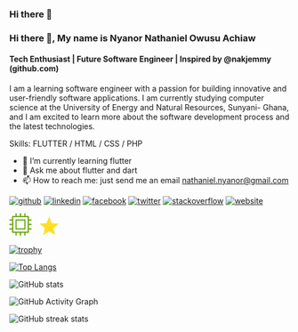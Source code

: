 ### Hi there 👋

### Hi there 👋, My name is Nyanor Nathaniel Owusu Achiaw
#### Tech Enthusiast | Future Software Engineer | Inspired by @nakjemmy (github.com)



I am a learning software engineer with a passion for building innovative and user-friendly software applications. I am currently studying computer science at the University of Energy and Natural Resources, Sunyani- Ghana, and I am excited to learn more about the software development process and the latest technologies.

Skills: FLUTTER / HTML / CSS / PHP

- 🌱 I’m currently learning flutter 
- 💬 Ask me about flutter and dart 
- 📫 How to reach me: just send me an email nathaniel.nyanor@gmail.com


[<img src='https://cdn.jsdelivr.net/npm/simple-icons@3.0.1/icons/github.svg' alt='github' height='40'>](https://github.com/nathaniel-nyanor)  [<img src='https://cdn.jsdelivr.net/npm/simple-icons@3.0.1/icons/linkedin.svg' alt='linkedin' height='40'>](https://www.linkedin.com/in/nathaniel-nyanor/)  [<img src='https://cdn.jsdelivr.net/npm/simple-icons@3.0.1/icons/facebook.svg' alt='facebook' height='40'>](https://www.facebook.com/abrantepakofi.wusu)  [<img src='https://cdn.jsdelivr.net/npm/simple-icons@3.0.1/icons/twitter.svg' alt='twitter' height='40'>](https://twitter.com/owusu_natbongo)  [<img src='https://cdn.jsdelivr.net/npm/simple-icons@3.0.1/icons/stackoverflow.svg' alt='stackoverflow' height='40'>](https://stackoverflow.com/users/22287903)  [<img src='https://cdn.jsdelivr.net/npm/simple-icons@3.0.1/icons/icloud.svg' alt='website' height='40'>](zedertechnologies.com)  

<a href='https://docs.github.com/en/developers'><img src='https://raw.githubusercontent.com/acervenky/animated-github-badges/master/assets/devbadge.gif' width='40' height='40'></a> <a href='https://stars.github.com/'><img src='https://raw.githubusercontent.com/acervenky/animated-github-badges/master/assets/starbadge.gif' width='35' height='35'></a> 

[![trophy](https://github-profile-trophy.vercel.app/?username=nathaniel-nyanor)](https://github.com/ryo-ma/github-profile-trophy)

[![Top Langs](https://github-readme-stats.vercel.app/api/top-langs/?username=nathaniel-nyanor)](https://github.com/anuraghazra/github-readme-stats)

![GitHub stats](https://github-readme-stats.vercel.app/api?username=nathaniel-nyanor&show_icons=true)  

![GitHub Activity Graph](https://activity-graph.herokuapp.com/graph?username=nathaniel-nyanor)  

![GitHub streak stats](https://streak-stats.demolab.com/?user=nathaniel-nyanor)  



<!--
**nathaniel-nyanor/nathaniel-nyanor** is a ✨ _special_ ✨ repository because its `README.md` (this file) appears on your GitHub profile.

Here are some ideas to get you started:

- 🔭 I’m currently working on ...
- 🌱 I’m currently learning ...
- 👯 I’m looking to collaborate on ...
- 🤔 I’m looking for help with ...
- 💬 Ask me about ...
- 📫 How to reach me: ...
- 😄 Pronouns: ...
- ⚡ Fun fact: ...
-->
